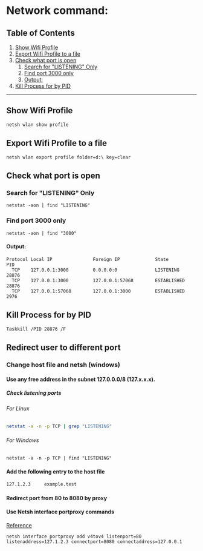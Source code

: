 # Network command:
## Table of Contents
  1. [Show Wifi Profile](#Show-Wifi-Profile)
  1. [Export Wifi Profile to a file](#Export-Wifi-Profile-to-a-file)
  1. [Check what port is open](#Check-what-port-is-open)
      1. [Search for "LISTENING" Only](#Search-for-"LISTENING"-Only)
      1. [Find port 3000 only](#Find-port-3000-only)
      1. [Output:](#Output:)
  1. [Kill Process for by PID](#Kill-Process-for-by-PID)

***

## Show Wifi Profile
```batch
netsh wlan show profile
```

## Export Wifi Profile to a file
```batch
netsh wlan export profile folder=d:\ key=clear
```

## Check what port is open
### Search for "LISTENING" Only
```batch
netstat -aon | find "LISTENING"
```
### Find port 3000 only
```batch
netstat -aon | find "3000"
```
#### Output:
```
Protocol Local IP               Foreign IP             State           PID
  TCP    127.0.0.1:3000         0.0.0.0:0              LISTENING       28876
  TCP    127.0.0.1:3000         127.0.0.1:57068        ESTABLISHED     28876
  TCP    127.0.0.1:57068        127.0.0.1:3000         ESTABLISHED     2976
```

## Kill Process for by PID
```batch
Taskkill /PID 28876 /F
```

## Redirect user to different port
### Change host file and netsh (windows)
#### Use any free address in the subnet 127.0.0.0/8 (127.x.x.x).
##### Check listening ports
###### For Linux
```bash
netstat -a -n -p TCP | grep "LISTENING"
```
###### For Windows
```batch
netstat -a -n -p TCP | find "LISTENING"
```
#### Add the following entry to the host file
```txt
127.1.2.3     example.test
```
#### Redirect port from 80 to 8080 by proxy
#### Use Netsh interface portproxy commands
[Reference](https://learn.microsoft.com/en-us/windows-server/networking/technologies/netsh/netsh-interface-portproxy#add-v4tov4)
```batch
netsh interface portproxy add v4tov4 listenport=80 listenaddress=127.1.2.3 connectport=8080 connectaddress=127.0.0.1
```
